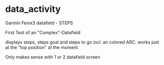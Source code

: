# data_activity
Garmin Fenix3 datafield - STEPS

First Test of an "Complex"-Datafield

displays steps, steps goal and steps to go incl. an colored ARC.
works just at the "top position" at the moment.

Only makes sense with 1 or 2 datafield screen 
